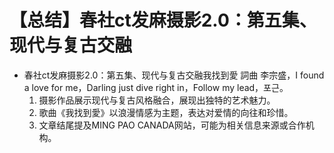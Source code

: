 # 【总结】春社ct发麻摄影2.0：第五集、现代与复古交融

-   春社ct发麻摄影2.0：第五集、现代与复古交融我找到愛 詞曲 李宗盛，I found a love for me，Darling just dive right in，Follow my lead，포근。
    1.  摄影作品展示现代与复古风格融合，展现出独特的艺术魅力。
    2.  歌曲《我找到愛》以浪漫情感为主题，表达对爱情的向往和珍惜。
    3.  文章结尾提及MING PAO CANADA网站，可能为相关信息来源或合作机构。